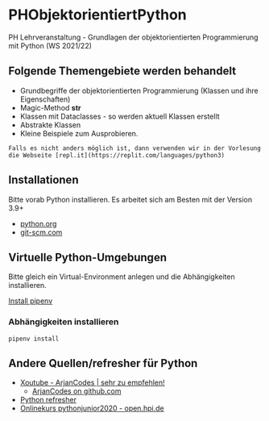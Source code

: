 # PHObjektorientiertPython

PH Lehrveranstaltung - Grundlagen der objektorientierten Programmierung mit Python (WS 2021/22)

## Folgende Themengebiete werden behandelt
* Grundbegriffe der objektorientierten Programmierung (Klassen und ihre Eigenschaften)
* Magic-Method __str__
* Klassen mit Dataclasses - so werden aktuell Klassen erstellt
* Abstrakte Klassen
* Kleine Beispiele zum Ausprobieren.

`Falls es nicht anders möglich ist, dann verwenden wir in der Vorlesung die Webseite [repl.it](https://replit.com/languages/python3)`

## Installationen
Bitte vorab Python installieren. Es arbeitet sich am Besten mit der Version 3.9+

* [python.org](https://www.python.org/downloads/)
* [git-scm.com](https://git-scm.com/)

## Virtuelle Python-Umgebungen
Bitte gleich ein Virtual-Environment anlegen und die Abhängigkeiten installieren.

[Install pipenv](https://pipenv-fork.readthedocs.io/en/latest/install.html)

### Abhängigkeiten installieren
`pipenv install`

## Andere Quellen/refresher für Python
* [Xoutube - ArjanCodes | sehr zu empfehlen!](https://www.youtube.com/c/ArjanCodes)
    * [ArjanCodes on github.com](https://github.com/ArjanCodes)
* [Python refresher](https://github.com/tecladocode/python-refresher)
* [Onlinekurs pythonjunior2020 - open.hpi.de](https://open.hpi.de/courses/pythonjunior2020)